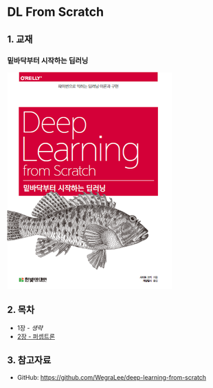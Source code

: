 # DL From Scratch

## 1. 교재 

### 밑바닥부터 시작하는 딥러닝

![](./cover.PNG)

## 2. 목차

- 1장 - *생략*
- [2장 - 퍼셉트론](https://github.com/ExcelsiorCJH/DLFromScratch/blob/master/Chap02-Perceptron/Chap02-Perceptron.ipynb)

## 3. 참고자료

- GitHub: https://github.com/WegraLee/deep-learning-from-scratch